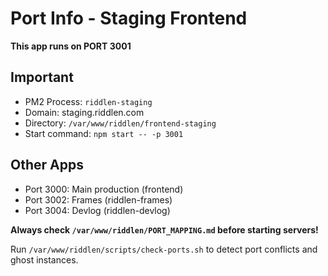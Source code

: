 # Port Info - Staging Frontend

**This app runs on PORT 3001**

## Important
- PM2 Process: `riddlen-staging`
- Domain: staging.riddlen.com
- Directory: `/var/www/riddlen/frontend-staging`
- Start command: `npm start -- -p 3001`

## Other Apps
- Port 3000: Main production (frontend)
- Port 3002: Frames (riddlen-frames)
- Port 3004: Devlog (riddlen-devlog)

**Always check `/var/www/riddlen/PORT_MAPPING.md` before starting servers!**

Run `/var/www/riddlen/scripts/check-ports.sh` to detect port conflicts and ghost instances.
